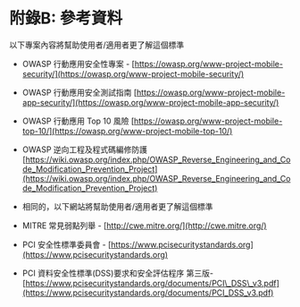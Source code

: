 # 附錄B: 參考資料

以下專案內容將幫助使用者/適用者更了解這個標準

- OWASP 行動應用安全性專案 - [https://owasp.org/www-project-mobile-security/](https://owasp.org/www-project-mobile-security/)
- OWASP 行動應用安全測試指南
[https://owasp.org/www-project-mobile-app-security/](https://owasp.org/www-project-mobile-app-security/)
- OWASP 行動應用 Top 10 風險
 [https://owasp.org/www-project-mobile-top-10/](https://owasp.org/www-project-mobile-top-10/)
- OWASP 逆向工程及程式碼編修防護
[https://wiki.owasp.org/index.php/OWASP_Reverse_Engineering_and_Code_Modification_Prevention_Project](https://wiki.owasp.org/index.php/OWASP_Reverse_Engineering_and_Code_Modification_Prevention_Project)

- 相同的，以下網站將幫助使用者/適用者更了解這個標準
- MITRE 常見弱點列舉 - [http://cwe.mitre.org/](http://cwe.mitre.org/)
- PCI 安全性標準委員會 - [https://www.pcisecuritystandards.org](https://www.pcisecuritystandards.org)
- PCI 資料安全性標準(DSS)要求和安全評估程序 第三版- [https://www.pcisecuritystandards.org/documents/PCI\_DSS\_v3.pdf](https://www.pcisecuritystandards.org/documents/PCI_DSS_v3.pdf)
